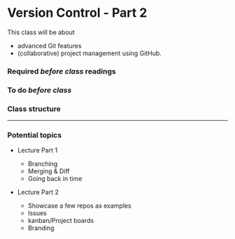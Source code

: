 # Version Control - Part 2
This class will be about 
- advanced Git features
- (collaborative) project management using GitHub.

### Required _before class_ readings

### To do _before class_

### Class structure

***

### Potential topics

- Lecture Part 1
	- Branching
	- Merging & Diff
	- Going back in time

-  Lecture Part 2
	- Showcase a few repos as examples
	- Issues
	- kanban/Project boards
	- Branding
